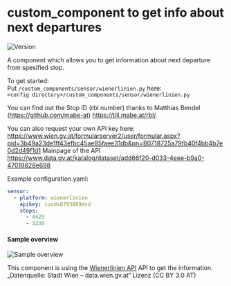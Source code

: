 # custom_component to get info about next departures
![Version](https://img.shields.io/badge/version-1.1.1-green.svg?style=for-the-badge)

A component which allows you to get information about next departure from spesified stop. 

To get started:   
Put `/custom_components/sensor/wienerlinien.py` here:  
`<config directory>/custom_components/sensor/wienerlinien.py`  


You can find out the Stop ID (rbl number) thanks to Matthias Bendel (https://github.com/mabe-at)
https://till.mabe.at/rbl/ 

You can also request your own API key here:
https://www.wien.gv.at/formularserver2/user/formular.aspx?pid=3b49a23de1ff43efbc45ae85faee31db&pn=B0718725a79fb40f4bb4b7e0d2d49f1d1
Mainpage of the API
https://www.data.gv.at/katalog/dataset/add66f20-d033-4eee-b9a0-47019828e698


Example configuration.yaml:  
```yaml
sensor:
  - platform: wienerlinien
    apikey: iuvds8793889dsd
    stops:
      - 4429
      - 3230
```
 #### Sample overview
![Sample overview](overview.png)

This component is using the [Wienerlinien API](http://www.wienerlinien.at) API to get the information.
„Datenquelle: Stadt Wien – data.wien.gv.at“
Lizenz (CC BY 3.0 AT)
